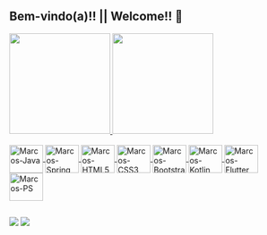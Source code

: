 ## Bem-vindo(a)!!   ||   Welcome!! 👋

<div>
  <a href="https://github.com/MarcosLopes99">
  <img height="180em" src="https://github-readme-stats.vercel.app/api?username=MarcosLopes99&show_icons=true&theme=dracula&include_all_commits=true&count_private=true"/>
  <img height="180em" src="https://github-readme-stats.vercel.app/api/top-langs/?username=MarcosLopes99&layout=compact&langs_count=7&theme=dracula"/>
</div>

<div style="display: inline_block"><br>
  <img align="center" alt="Marcos-Java" height="50" width="60" src="https://cdn.jsdelivr.net/gh/devicons/devicon/icons/java/java-original-wordmark.svg">
  <img align="center" alt="Marcos-Spring" height="50" width="60" src="https://cdn.jsdelivr.net/gh/devicons/devicon/icons/spring/spring-original-wordmark.svg">
  <img align="center" alt="Marcos-HTML5" height="50" width="60" src="https://cdn.jsdelivr.net/gh/devicons/devicon/icons/html5/html5-original-wordmark.svg">
  <img align="center" alt="Marcos-CSS3" height="50" width="60" src="https://cdn.jsdelivr.net/gh/devicons/devicon/icons/css3/css3-original-wordmark.svg">
  <img align="center" alt="Marcos-Bootstrap" height="50" width="60" src="https://cdn.jsdelivr.net/gh/devicons/devicon/icons/bootstrap/bootstrap-original.svg">
  <img align="center" alt="Marcos-Kotlin" height="50" width="60" src="https://cdn.jsdelivr.net/gh/devicons/devicon/icons/kotlin/kotlin-original-wordmark.svg">
  <img align="center" alt="Marcos-Flutter" height="50" width="60" src="https://cdn.jsdelivr.net/gh/devicons/devicon/icons/flutter/flutter-original.svg">
  <img align="center" alt="Marcos-PS" height="50" width="60" src="https://cdn.jsdelivr.net/gh/devicons/devicon/icons/photoshop/photoshop-line.svg">
</div>
  
##
  
<div>
  <a href = "mailto:marcos.lopes.2012@outlook.com"><img src="https://img.shields.io/badge/Microsoft_Outlook-0078D4?style=for-the-badge&logo=microsoft-outlook&logoColor=white" target="_blank"></a>
  <a href="https://www.linkedin.com/in/marcos-lopes-da-silva-junior/" target="_blank"><img src="https://img.shields.io/badge/LinkedIn-0077B5?style=for-the-badge&logo=linkedin&logoColor=white" target="_blank"></a> 
</div>


<!--
**MarcosLopes99/MarcosLopes99** is a ✨ _special_ ✨ repository because its `README.md` (this file) appears on your GitHub profile.

Here are some ideas to get you started:

- 🔭 I’m currently working on ...
- 🌱 I’m currently learning ...
- 👯 I’m looking to collaborate on ...
- 🤔 I’m looking for help with ...
- 💬 Ask me about ...
- 📫 How to reach me: ...
- 😄 Pronouns: ...
- ⚡ Fun fact: ...
-->
